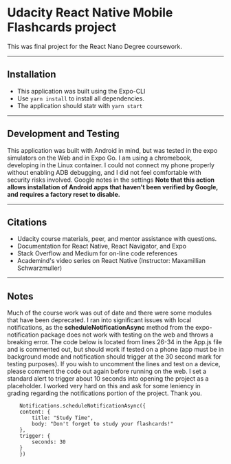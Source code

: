 # Udacity React Native Mobile Flashcards project

This was final project for the React Nano Degree coursework.

----------------------------------------------------------------
## Installation

- This application was built using the Expo-CLI
- Use ```yarn install``` to install all dependencies.
- The application should statr with ```yarn start```


----------------------------------------------------------------
## Development and Testing

This application was built with Android in mind, but was tested in the expo simulators on the Web and in Expo Go. I am using a chromebook, developing in the Linux container. I could not connect my phone properly without enabling ADB debugging, and I did not feel comfortable with security risks involved. Google notes in the settings **Note that this action allows installation of Android apps that haven't been verified by Google, and requires a factory reset to disable.** 


----------------------------------------------------------------
## Citations
- Udacity course materials, peer, and mentor assistance with questions.
- Documentation for React Native, React Navigator, and Expo
- Stack Overflow and Medium for on-line code references
- Academind's video series on React Native (Instructor: Maxamillian Schwarzmuller)


----------------------------------------------------------------
## Notes

Much of the course work was out of date and there were some modules that have been deprecated. I ran into significant issues with local notifications, as the **scheduleNotificationAsync** method from the expo-notification package does not work with testing on the web and throws a breaking error. The code below is located from lines 26-34 in the App.js file and is commented out, but should work if tested on a phone (app must be in background mode and notification should trigger at the 30 second mark for testing purposes). If you wish to uncomment the lines and test on a device, please comment the code out again before running on the web. I set a standard alert to trigger about 10 seconds into opening the project as a placeholder. I worked very hard on this and ask for some leniency in grading regarding the notifications portion of the project. Thank you.   
    
        Notifications.scheduleNotificationAsync({
        content: {
            title: "Study Time",
            body: "Don't forget to study your flashcards!"
        },
        trigger: {
            seconds: 30
        }
        })